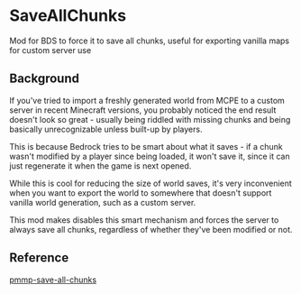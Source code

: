 # SaveAllChunks
Mod for BDS to force it to save all chunks, useful for exporting vanilla maps for custom server use

## Background
If you've tried to import a freshly generated world from MCPE to a custom server in recent Minecraft versions, you probably noticed the end result doesn't look so great - usually being riddled with missing chunks and being basically unrecognizable unless built-up by players.

This is because Bedrock tries to be smart about what it saves - if a chunk wasn't modified by a player since being loaded, it won't save it, since it can just regenerate it when the game is next opened.

While this is cool for reducing the size of world saves, it's very inconvenient when you want to export the world to somewhere that doesn't support vanilla world generation, such as a custom server.

This mod makes disables this smart mechanism and forces the server to always save all chunks, regardless of whether they've been modified or not.

## Reference

[pmmp-save-all-chunks](https://github.com/pmmp/bds-mod-saveallchunks)
